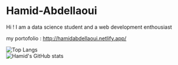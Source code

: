 # Hamid-Abdellaoui
Hi !  I am a data science student and a web development enthousiast



my portofolio :
http://hamidabdellaoui.netlify.app/

![Top Langs](https://github-readme-stats.vercel.app/api/top-langs/?username=hamid-abdellaoui) <br>
![Hamid's GitHub stats](https://github-readme-stats.vercel.app/api?username=Hamid-Abdellaoui&show_icons=true&theme=highcontrast)  <br>
